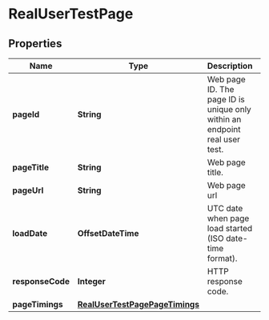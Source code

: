 

# RealUserTestPage


## Properties

| Name | Type | Description | Notes |
|------------ | ------------- | ------------- | -------------|
|**pageId** | **String** | Web page ID. The page ID is unique only within an endpoint real user test. |  [optional] [readonly] |
|**pageTitle** | **String** | Web page title. |  [optional] [readonly] |
|**pageUrl** | **String** | Web page url |  [optional] [readonly] |
|**loadDate** | **OffsetDateTime** | UTC date when page load started (ISO date-time format). |  [optional] [readonly] |
|**responseCode** | **Integer** | HTTP response code. |  [optional] [readonly] |
|**pageTimings** | [**RealUserTestPagePageTimings**](RealUserTestPagePageTimings.md) |  |  [optional] |



